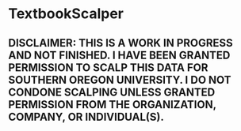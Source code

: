 # TextbookScalper

## DISCLAIMER: THIS IS A WORK IN PROGRESS AND NOT FINISHED. I HAVE BEEN GRANTED PERMISSION TO SCALP THIS DATA FOR SOUTHERN OREGON UNIVERSITY. I DO NOT CONDONE SCALPING UNLESS GRANTED PERMISSION FROM THE ORGANIZATION, COMPANY, OR INDIVIDUAL(S). 